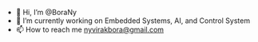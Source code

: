 - 👋 Hi, I’m @BoraNy
- 🌱 I’m currently working on Embedded Systems, AI, and Control System
- 📫 How to reach me nyvirakbora@gmail.com

<!---
BoraNy/BoraNy is a ✨ special ✨ repository because its `README.md` (this file) appears on your GitHub profile.
You can click the Preview link to take a look at your changes.
--->
